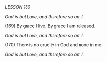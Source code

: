 *LESSON 180*

*God is but Love, and therefore so am I.*

(169) By grace I live. By grace I am released.

*God is but Love, and therefore so am I.*

(170) There is no cruelty in God and none in me.

*God is but Love, and therefore so am I.*